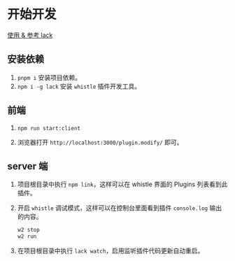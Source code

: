 # 开始开发

[使用 & 参考 lack](https://github.com/avwo/lack)

## 安装依赖

1. `pnpm i` 安装项目依赖。
2. `npm i -g lack` 安装 `whistle` 插件开发工具。

## 前端

1. `npm run start:client`

2. 浏览器打开 `http://localhost:3000/plugin.modify/` 即可。

## server 端

1. 项目根目录中执行 `npm link`，这样可以在 whistle 界面的 Plugins 列表看到此插件。

2. 开启 `whistle` 调试模式，这样可以在控制台里面看到插件 `console.log` 输出的内容。

   ```sh
   w2 stop
   w2 run
   ```

3. 在项目根目录中执行 `lack watch`，启用监听插件代码更新自动重启。
